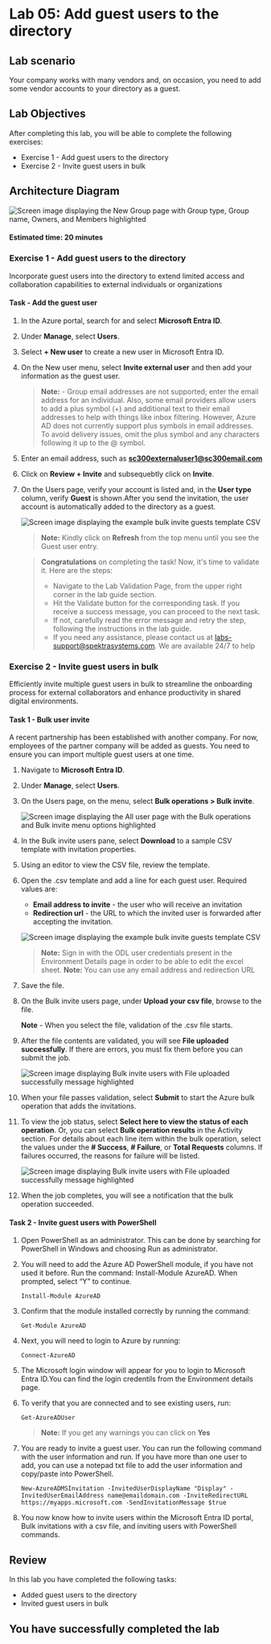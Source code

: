 
# Lab 05: Add guest users to the directory

## Lab scenario

Your company works with many vendors and, on occasion, you need to add some vendor accounts to your directory as a guest.

## Lab Objectives

After completing this lab, you will be able to complete the following exercises:

- Exercise 1 - Add guest users to the directory
- Exercise 2 - Invite guest users in bulk

## Architecture Diagram

![Screen image displaying the New Group page with Group type, Group name, Owners, and Members highlighted](./media/arch05.png)

#### Estimated time: 20 minutes

### Exercise 1 - Add guest users to the directory

Incorporate guest users into the directory to extend limited access and collaboration capabilities to external individuals or organizations

#### Task - Add the guest user

1. In the Azure portal, search for  and select **Microsoft Entra ID**.

2. Under **Manage**, select **Users**.

3. Select **+ New user** to create a new user in Microsoft Entra ID.

4. On the New user menu, select **Invite external user** and then add your information as the guest user.

   >**Note:** - Group email addresses are not supported; enter the email address for an individual. Also, some email providers allow users to add a plus symbol (+) and additional text to their email addresses to help with things like inbox filtering. However, Azure AD does not currently support plus symbols in email addresses. To avoid delivery issues, omit the plus symbol and any characters following it up to the @ symbol.

5. Enter an email address, such as **sc300externaluser1@sc300email.com**

6. Click on **Review + Invite** and subsequebtly click on **Invite**.

7. On the Users page, verify your account is listed and, in the **User type** column, verify **Guest** is shown.After you send the invitation, the user account is automatically added to the directory as a guest.

   ![Screen image displaying the example bulk invite guests template CSV](./media/extuser.png)

   >**Note:** Kindly click on **Refresh** from the top menu until you see the Guest user entry.
   
     > **Congratulations** on completing the task! Now, it's time to validate it. Here are the steps:
     > - Navigate to the Lab Validation Page, from the upper right corner in the lab guide section.
     > - Hit the Validate button for the corresponding task. If you receive a success message, you can proceed to the next task. 
     > - If not, carefully read the error message and retry the step, following the instructions in the lab guide.
     > - If you need any assistance, please contact us at labs-support@spektrasystems.com. We are available 24/7 to help

### Exercise 2 - Invite guest users in bulk

Efficiently invite multiple guest users in bulk to streamline the onboarding process for external collaborators and enhance productivity in shared digital environments.

#### Task 1 - Bulk user invite

A recent partnership has been established with another company. For now, employees of the partner company will be added as guests. You need to ensure you can import multiple guest users at one time.

1. Navigate to **Microsoft Entra ID**.

2. Under **Manage**, select **Users**.

3. On the Users page, on the menu, select **Bulk operations > Bulk invite**.

     ![Screen image displaying the All user page with the Bulk operations and Bulk invite menu options highlighted](./media/bkinv.png)

4. In the Bulk invite users pane, select **Download** to a sample CSV template with invitation properties.

5. Using an editor to view the CSV file, review the template.

6. Open the .csv template and add a line for each guest user. Required values are:

    - **Email address to invite** - the user who will receive an invitation
    - **Redirection url** - the URL to which the invited user is forwarded after accepting the invitation.

    ![Screen image displaying the example bulk invite guests template CSV](./media/lp1-mod3-template-csv1.png)

    >**Note:** Sign in with the ODL user credentials present in the Environment Details page in order to be able to edit the excel sheet.
    >**Note:** You can use any email address and redirection URL

7. Save the file.

8. On the Bulk invite users page, under **Upload your csv file**, browse to the file.

     **Note** - When you select the file, validation of the .csv file starts.

9. After the file contents are validated, you will see **File uploaded successfully**. If there are errors, you must fix them before you can submit the job.

    ![Screen image displaying Bulk invite users with File uploaded successfully message highlighted](./media/lp1-mod3-bulk-invite-users-upload1.png)

10. When your file passes validation, select **Submit** to start the Azure bulk operation that adds the invitations.

11. To view the job status, select **Select here to view the status of each operation**. Or, you can select **Bulk operation results** in the Activity section. For details about each line item within the bulk operation, select the values under the **# Success**, **# Failure**, or **Total Requests** columns. If failures occurred, the reasons for failure will be listed.

     ![Screen image displaying Bulk invite users with File uploaded successfully message highlighted](./media/lp11.png)

12. When the job completes, you will see a notification that the bulk operation succeeded.

#### Task 2 - Invite guest users with PowerShell

1. Open PowerShell as an administrator.  This can be done by searching for PowerShell in Windows and choosing Run as administrator.  

1. You will need to add the Azure AD PowerShell module, if you have not used it before.  Run the command: Install-Module AzureAD.  When prompted, select “Y” to continue.

    ``` 
    Install-Module AzureAD
    ```

1. Confirm that the module installed correctly by running the command:  

    ```
    Get-Module AzureAD 
    ```

1. Next, you will need to login to Azure by running:  

    ```
    Connect-AzureAD
    ```
    
1. The Microsoft login window will appear for you to login to Microsoft Entra ID.You can find the login credentils from the Environment details page.  

1. To verify that you are connected and to see existing users, run:  

    ```
    Get-AzureADUser 
    ```
    >**Note:** If you get any warnings you can click on **Yes**

1. You are ready to invite a guest user.  You can run the following command  with the user information and run.  If you have more than one user to add, you can use a notepad txt file to add the user information and copy/paste into PowerShell. 

    ```
    New-AzureADMSInvitation -InvitedUserDisplayName "Display" -InvitedUserEmailAddress name@emaildomain.com -InviteRedirectURL https://myapps.microsoft.com -SendInvitationMessage $true 
    ```

1. You now know how to invite users within the Microsoft Entra ID portal, Bulk invitations with a csv file, and inviting users with PowerShell commands.

## Review

In this lab you have completed the following tasks:
- Added guest users to the directory
- Invited guest users in bulk

## You have successfully completed the lab
